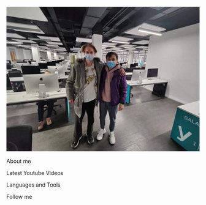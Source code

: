 [![Header](https://github.com/Matazimov/matazimov/blob/main/assets/IMG_20220323_174727_760.jpg)](https://www.youtube.com/channel/UC1-IbnSQyY7xzC3Troe8MTg)

About me 

Latest Youtube Videos

Languages and Tools

Follow me